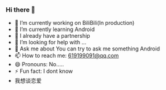 ### Hi there 👋

- 🔭 I’m currently working on BiliBili(In production)
- 🌱 I’m currently learning Android
- 👯 I already have a partnership
- 🤔 I’m looking for help with ...
- 💬 Ask me about You can try to ask me something Android
- 📫 How to reach me: 619199091@qq.com
- 😄 Pronouns: No.....
- ⚡ Fun fact: I dont know
- 我想谈恋爱
